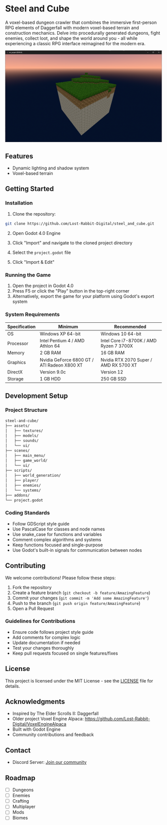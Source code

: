 # Steel and Cube

A voxel-based dungeon crawler that combines the immersive first-person RPG elements of Daggerfall with modern voxel-based terrain and construction mechanics. Delve into procedurally generated dungeons, fight enemies, collect loot, and shape the world around you - all while experiencing a classic RPG interface reimagined for the modern era.

![Game Screenshot](github_screenshots/screenshot_2.png)

## Features

- Dynamic lighting and shadow system
- Voxel-based terrain

## Getting Started

### Installation

1. Clone the repository:
```bash
git clone https://github.com/Lost-Rabbit-Digital/steel_and_cube.git
```

2. Open Godot 4.0 Engine

3. Click "Import" and navigate to the cloned project directory

4. Select the `project.godot` file

5. Click "Import & Edit"

### Running the Game

1. Open the project in Godot 4.0
2. Press F5 or click the "Play" button in the top-right corner
3. Alternatively, export the game for your platform using Godot's export system

### System Requirements

| Specification | Minimum | Recommended |
|---------------|---------|-------------|
| OS            | Windows XP 64-bit | Windows 10 64-bit |
| Processor     | Intel Pentium 4 / AMD Athlon 64 | Intel Core i7-8700K / AMD Ryzen 7 3700X |
| Memory        | 2 GB RAM | 16 GB RAM |
| Graphics      | Nvidia GeForce 6800 GT / ATI Radeon X800 XT | Nvidia RTX 2070 Super / AMD RX 5700 XT |
| DirectX       | Version 9.0c | Version 12 |
| Storage       | 1 GB HDD | 250 GB SSD |

## Development Setup

### Project Structure

```
steel-and-cube/
├── assets/
│   ├── textures/
│   ├── models/
│   ├── sounds/
│   └── ui/
├── scenes/
│   ├── main_menu/
│   ├── game_world/
│   └── ui/
├── scripts/
│   ├── world_generation/
│   ├── player/
│   ├── enemies/
│   └── systems/
├── addons/
└── project.godot
```

### Coding Standards

- Follow GDScript style guide
- Use PascalCase for classes and node names
- Use snake_case for functions and variables
- Comment complex algorithms and systems
- Keep functions focused and single-purpose
- Use Godot's built-in signals for communication between nodes

## Contributing

We welcome contributions! Please follow these steps:

1. Fork the repository
2. Create a feature branch (`git checkout -b feature/AmazingFeature`)
3. Commit your changes (`git commit -m 'Add some AmazingFeature'`)
4. Push to the branch (`git push origin feature/AmazingFeature`)
5. Open a Pull Request

### Guidelines for Contributions

- Ensure code follows project style guide
- Add comments for complex logic
- Update documentation if needed
- Test your changes thoroughly
- Keep pull requests focused on single features/fixes

## License

This project is licensed under the MIT License - see the [LICENSE](LICENSE) file for details.

## Acknowledgments

- Inspired by The Elder Scrolls II: Daggerfall
- Older project Voxel Engine Alpaca: https://github.com/Lost-Rabbit-Digital/VoxelEngineAlpaca
- Built with Godot Engine
- Community contributions and feedback

## Contact

- Discord Server: [Join our community](https://discord.gg/Y7caBf7gBj)

## Roadmap

- [ ] Dungeons
- [ ] Enemies
- [ ] Crafting
- [ ] Multiplayer
- [ ] Mods
- [ ] Biomes